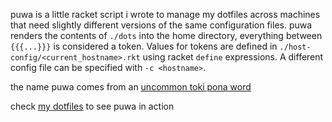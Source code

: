 puwa is a little racket script i wrote to manage my dotfiles across machines
that need slightly different versions of the same configuration files. puwa
renders the contents of `./dots` into the home directory, everything between
`{{{...}}}` is considered a token. Values for tokens are defined in
`./host-config/<current_hostname>.rkt` using racket `define` expressions. A
different config file can be specified with `-c <hostname>`.

the name puwa comes from an [uncommon toki pona word](https://sona.pona.la/wiki/puwa)

check [my dotfiles](https://github.com/giuji/dots) to see puwa in action

